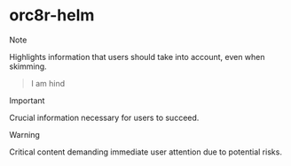 # orc8r-helm

> [!NOTE]
> Highlights information that users should take into account, even when skimming. 

> I am hind

> [!IMPORTANT]
> Crucial information necessary for users to succeed.

> [!WARNING]
> Critical content demanding immediate user attention due to potential risks.
